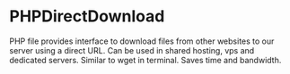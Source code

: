 # PHPDirectDownload
PHP file provides interface to download files from other websites to our server using a direct URL. Can be used in shared hosting, vps and dedicated servers. Similar to wget in terminal. Saves time and bandwidth.
